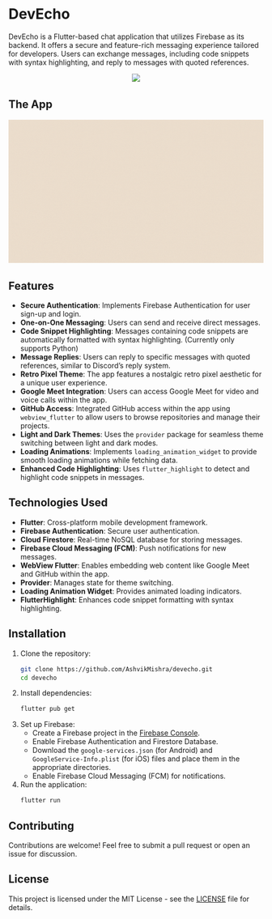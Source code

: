# DevEcho

DevEcho is a Flutter-based chat application that utilizes Firebase as its backend. It offers a secure and feature-rich messaging experience tailored for developers. Users can exchange messages, including code snippets with syntax highlighting, and reply to messages with quoted references.

<p align="center">
  <a href="https://skillicons.dev">
    <img src="https://skillicons.dev/icons?i=flutter,dart,firebase,github" />
  </a>
</p>

## The App
<img alt="Video Preview" src ="/devecho.gif">

## Features

- **Secure Authentication**: Implements Firebase Authentication for user sign-up and login.
- **One-on-One Messaging**: Users can send and receive direct messages.
- **Code Snippet Highlighting**: Messages containing code snippets are automatically formatted with syntax highlighting. (Currently only supports Python)
- **Message Replies**: Users can reply to specific messages with quoted references, similar to Discord’s reply system.
- **Retro Pixel Theme**: The app features a nostalgic retro pixel aesthetic for a unique user experience.
- **Google Meet Integration**: Users can access Google Meet for video and voice calls within the app.
- **GitHub Access**: Integrated GitHub access within the app using `webview_flutter` to allow users to browse repositories and manage their projects.
- **Light and Dark Themes**: Uses the `provider` package for seamless theme switching between light and dark modes.
- **Loading Animations**: Implements `loading_animation_widget` to provide smooth loading animations while fetching data.
- **Enhanced Code Highlighting**: Uses `flutter_highlight` to detect and highlight code snippets in messages.

## Technologies Used

- **Flutter**: Cross-platform mobile development framework.
- **Firebase Authentication**: Secure user authentication.
- **Cloud Firestore**: Real-time NoSQL database for storing messages.
- **Firebase Cloud Messaging (FCM)**: Push notifications for new messages.
- **WebView Flutter**: Enables embedding web content like Google Meet and GitHub within the app.
- **Provider**: Manages state for theme switching.
- **Loading Animation Widget**: Provides animated loading indicators.
- **FlutterHighlight**: Enhances code snippet formatting with syntax highlighting.

## Installation

1. Clone the repository:
   ```sh
   git clone https://github.com/AshvikMishra/devecho.git
   cd devecho
   ```
2. Install dependencies:
   ```sh
   flutter pub get
   ```
3. Set up Firebase:
   - Create a Firebase project in the [Firebase Console](https://console.firebase.google.com/).
   - Enable Firebase Authentication and Firestore Database.
   - Download the `google-services.json` (for Android) and `GoogleService-Info.plist` (for iOS) files and place them in the appropriate directories.
   - Enable Firebase Cloud Messaging (FCM) for notifications.
4. Run the application:
   ```sh
   flutter run
   ```

## Contributing

Contributions are welcome! Feel free to submit a pull request or open an issue for discussion.

## License

This project is licensed under the MIT License - see the [LICENSE](LICENSE) file for details.